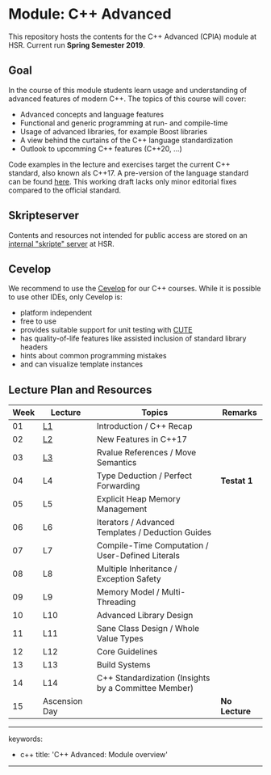 # Module: C++ Advanced

This repository hosts the contents for the C++ Advanced (CPlA) module at
HSR. Current run **Spring Semester 2019**.

## Goal

In the course of this module students learn usage and understanding of
advanced features of modern C++. The topics of this course will cover:

-   Advanced concepts and language features
-   Functional and generic programming at run- and compile-time
-   Usage of advanced libraries, for example Boost libraries
-   A view behind the curtains of the C++ language standardization
-   Outlook to upcomming C++ features (C++20, ...)

Code examples in the lecture and exercises target the current C++
standard, also known als C++17. A pre-version of the language standard
can be found
[here](http://www.open-std.org/jtc1/sc22/wg21/docs/papers/2017/n4659.pdf).
This working draft lacks only minor editorial fixes compared to the
official standard.

## Skripteserver

Contents and resources not intended for public access are stored on an
[internal "skripte"
server](https://skripte.hsr.ch/Informatik/Fachbereich/C++_Advanced/CplA/)
at HSR.

## Cevelop

We recommend to use the [Cevelop](https://www.cevelop.com) for our C++
courses. While it is possible to use other IDEs, only Cevelop is:

-   platform independent
-   free to use
-   provides suitable support for unit testing with
    [CUTE](https://www.cute-test.com)
-   has quality-of-life features like assisted inclusion of standard
    library headers
-   hints about common programming mistakes
-   and can visualize template instances

## Lecture Plan and Resources

| Week | Lecture                | Topics                                               | Remarks        |
|------|------------------------|------------------------------------------------------|----------------|
| 01   | [L1](week01/README.md) | Introduction / C++ Recap                             |                |
| 02   | [L2](week02/README.md) | New Features in C++17                                |                |
| 03   | [L3](week03/README.md) | Rvalue References / Move Semantics                   |                |
| 04   | L4                     | Type Deduction / Perfect Forwarding                  | **Testat 1**   |
| 05   | L5                     | Explicit Heap Memory Management                      |                |
| 06   | L6                     | Iterators / Advanced Templates / Deduction Guides    |                |
| 07   | L7                     | Compile-Time Computation / User-Defined Literals     |                |
| 08   | L8                     | Multiple Inheritance / Exception Safety              |                |
| 09   | L9                     | Memory Model / Multi-Threading                       |                |
| 10   | L10                    | Advanced Library Design                              |                |
| 11   | L11                    | Sane Class Design / Whole Value Types                |                |
| 12   | L12                    | Core Guidelines                                      |                |
| 13   | L13                    | Build Systems                                        |                |
| 14   | L14                    | C++ Standardization (Insights by a Committee Member) |                |
| 15   | Ascension Day          |                                                      | **No Lecture** |

---
keywords:
- c++
title: 'C++ Advanced: Module overview'
---

